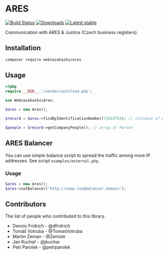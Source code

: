 # ARES 

[![Build Status](https://badgen.net/github/checks/webnazakazku/ares/master?cache=300)](https://github.com/webnazakazku/ares/actions)
[![Downloads](https://badgen.net/packagist/dm/webnazakazku/ares)](https://packagist.org/packages/webnazakazku/ares)
[![Latest stable](https://badgen.net/packagist/v/webnazakazku/ares)](https://packagist.org/packages/webnazakazku/ares)

Communication with ARES & Justice (Czech business registers).

## Installation

```sh
composer require webnazakazku/ares
```

## Usage

```php
<?php
require __DIR__.'/vendor/autoload.php';

use Webnazakazku\Ares;

$ares = new Ares();

$record = $ares->findByIdentificationNumber(73263753); // instance of AresRecord

$people = $record->getCompanyPeople(); // array of Person
```

## ARES Balancer

You can use simple balance script to spread the traffic among more IP addresses. See script `examples/external.php`.

### Usage

```php
$ares = new Ares();
$ares->setBalancer('http://some.loadbalancer.domain');
```

## Contributors

The list of people who contributed to this library.

 - Dennis Fridrich - @dfridrich
 - Tomáš Votruba - @TomasVotruba
 - Martin Zeman - @Zemistr
 - Jan Kuchař - @jkuchar
 - Petr Parolek - @petrparolek
